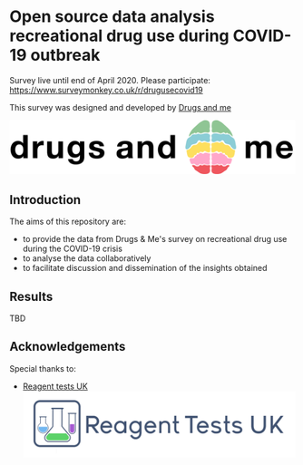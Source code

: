 # Open source data analysis recreational drug use during COVID-19 outbreak

Survey live until end of April 2020. Please participate: https://www.surveymonkey.co.uk/r/drugusecovid19

This survey was designed and developed by [Drugs and me](https://drugsand.me/)

![d&m logo](media/Logo-Wide.png)

## Introduction

The aims of this repository are:
- to provide the data from Drugs & Me's survey on recreational drug use during the COVID-19 crisis
- to analyse the data collaboratively
- to facilitate discussion and dissemination of the insights obtained

## Results
TBD

## Acknowledgements

Special thanks to:

- [Reagent tests UK](https://www.reagent-tests.uk/)
![reagent logo](media/reagent_tests.png)

